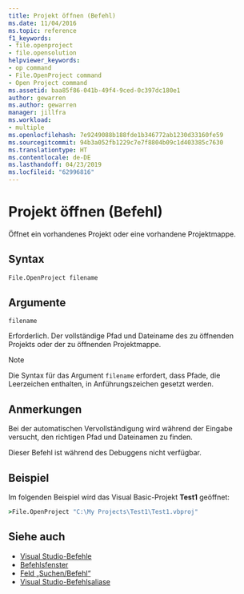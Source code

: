 ```yaml
---
title: Projekt öffnen (Befehl)
ms.date: 11/04/2016
ms.topic: reference
f1_keywords:
- file.openproject
- file.opensolution
helpviewer_keywords:
- op command
- File.OpenProject command
- Open Project command
ms.assetid: baa85f86-041b-49f4-9ced-0c397dc180e1
author: gewarren
ms.author: gewarren
manager: jillfra
ms.workload:
- multiple
ms.openlocfilehash: 7e9249088b188fde1b346772ab1230d33160fe59
ms.sourcegitcommit: 94b3a052fb1229c7e7f8804b09c1d403385c7630
ms.translationtype: HT
ms.contentlocale: de-DE
ms.lasthandoff: 04/23/2019
ms.locfileid: "62996816"
---
```

# <a name="open-project-command"></a>Projekt öffnen (Befehl)

Öffnet ein vorhandenes Projekt oder eine vorhandene Projektmappe.

## <a name="syntax"></a>Syntax

```cmd
File.OpenProject filename
```

## <a name="arguments"></a>Argumente

`filename`

Erforderlich. Der vollständige Pfad und Dateiname des zu öffnenden Projekts oder der zu öffnenden Projektmappe.

> [!NOTE]
> Die Syntax für das Argument `filename` erfordert, dass Pfade, die Leerzeichen enthalten, in Anführungszeichen gesetzt werden.

## <a name="remarks"></a>Anmerkungen

Bei der automatischen Vervollständigung wird während der Eingabe versucht, den richtigen Pfad und Dateinamen zu finden.

Dieser Befehl ist während des Debuggens nicht verfügbar.

## <a name="example"></a>Beispiel

Im folgenden Beispiel wird das Visual Basic-Projekt **Test1** geöffnet:

```cmd
>File.OpenProject "C:\My Projects\Test1\Test1.vbproj"
```

## <a name="see-also"></a>Siehe auch

- [Visual Studio-Befehle](../../ide/reference/visual-studio-commands.md)
- [Befehlsfenster](../../ide/reference/command-window.md)
- [Feld „Suchen/Befehl“](../../ide/find-command-box.md)
- [Visual Studio-Befehlsaliase](../../ide/reference/visual-studio-command-aliases.md)